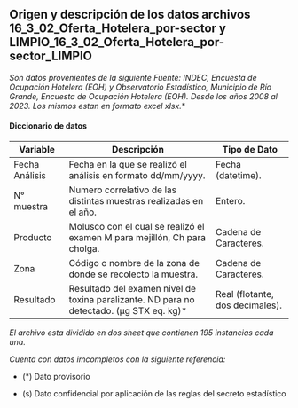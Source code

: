## Origen y descripción de los datos archivos 16_3_02_Oferta_Hotelera_por-sector y LIMPIO_16_3_02_Oferta_Hotelera_por-sector_LIMPIO

*Son datos provenientes de la siguiente Fuente: INDEC, Encuesta de Ocupación Hotelera (EOH) y Observatorio Estadístico, Municipio de Río Grande, Encuesta de Ocupación Hotelera (EOH).
Desde los años 2008 al 2023. Los mismos estan en formato excel xlsx.**

#### Diccionario de datos
| Variable | Descripción | Tipo de Dato |
| ------------ | ------------ | ------------ |
| Fecha Análisis | Fecha en la que se realizó el análisis en formato dd/mm/yyyy. | Fecha (datetime). |
| N° muestra | Numero correlativo de las distintas muestras realizadas en el año. | Entero.   |
| Producto | Molusco con el cual se realizó el examen M para mejillón, Ch para cholga. | Cadena de Caracteres. |
| Zona | Código o nombre de la zona de donde se recolecto la muestra. | Cadena de Caracteres. |
| Resultado | Resultado del examen nivel de toxina paralizante. ND para no detectado. (µg STX eq. kg)* | Real (flotante, dos decimales). |

*El archivo esta dividido en dos sheet que contienen 195 instancias cada una.*

*Cuenta con datos imcompletos con la siguiente referencia:*

- (*) Dato provisorio

- (s) Dato confidencial por aplicación de las reglas del secreto estadístico
